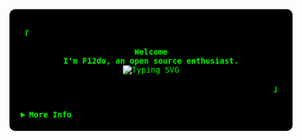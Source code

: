 <!-- F12do's GitHub Profile -->
<div align="justify" style="background-color: black; color: #00ff00; font-family: 'Courier New', monospace; padding: 20px; border-radius: 10px;">
  
  <!-- Profile -->
  <p align="left">
    <strong><samp>「</samp></strong>
  </p>
  <p align="center">
    <samp>
      <b>
        Welcome
        <br />
        I'm F12do, an open source enthusiast.
      </b>
      <br />
      <img src="https://readme-typing-svg.demolab.com?font=Iosevka&size=16&pause=1000&color=00ff00&center=true&vCenter=true&width=435&lines=Follow+the+white+rabbit+..." alt="Typing SVG" />
    </samp>
  </p>
  <p align="right">
    <strong><samp>」</samp></strong>
  </p>
  <br />
  
  <details>
    <summary>
      <samp><b>More Info</b></samp>
    </summary>
    <h2></h2>
    <br />
    <!-- Info -->
    <p align="center">
      <samp>
        [ <!--<a href="https://yourwebsite.com/about" style="color: #00ff00;">about me</a> .-->
        <a href="https://github.com/F12do?tab=repositories" style="color: #00ff00;">repositories</a> .
        <a href="mailto:malutrab63@gmail.com" style="color: #00ff00;">contact</a>
        ]
      </samp>
    </p>
    <h2></h2>
    <br />
    <!-- Github Trophy -->
    <div align="center">
      <table>
        <tr>
          <td>
            <a href="#--------">
              <img
                align="center"
                alt="GitHub Trophy"
                src="https://github-trophies.vercel.app/?username=F12do&rank=SECRET,SSS,SS,S,AAA,AA,A&row=2&column=3&margin-w=15&margin-h=15&no-frame=true&theme=matrix"
              />
            </a>
          </td>
        </tr>
      </table>
    </div>
    <!-- Github Stats -->
    <div align="center">
      <table>
        <tr>
          <td>
            <a href="#--------">
              <img
                height="137px"
                align="center"
                alt="GitHub Stats"
                src="https://github-readme-stats.vercel.app/api?username=F12do&show_icons=true&include_all_commits=true&line_height=21&hide_border=true&theme=chartreuse-dark"
              />
            </a>
          </td>
          <td>
            <a href="#--------">
              <img
                height="137px"
                align="center"
                alt="Top Language"
                src="https://github-readme-stats.vercel.app/api/top-langs/?username=F12do&layout=compact&line_height=21&hide_border=true&theme=chartreuse-dark"
              />
            </a>
          </td>
        </tr>
      </table>
    </div>
  </details>
</div>
